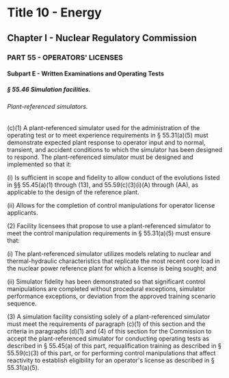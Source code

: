
# Title 10 - Energy
## Chapter I - Nuclear Regulatory Commission
### PART 55 - OPERATORS' LICENSES
#### Subpart E - Written Examinations and Operating Tests
##### § 55.46 Simulation facilities.
###### Plant-referenced simulators.

(c)(1) A plant-referenced simulator used for the administration of the operating test or to meet experience requirements in § 55.31(a)(5) must demonstrate expected plant response to operator input and to normal, transient, and accident conditions to which the simulator has been designed to respond. The plant-referenced simulator must be designed and implemented so that it:

(i) Is sufficient in scope and fidelity to allow conduct of the evolutions listed in §§ 55.45(a)(1) through (13), and 55.59(c)(3)(i)(A) through (AA), as applicable to the design of the reference plant.

(ii) Allows for the completion of control manipulations for operator license applicants.

(2) Facility licensees that propose to use a plant-referenced simulator to meet the control manipulation requirements in § 55.31(a)(5) must ensure that:

(i) The plant-referenced simulator utilizes models relating to nuclear and thermal-hydraulic characteristics that replicate the most recent core load in the nuclear power reference plant for which a license is being sought; and

(ii) Simulator fidelity has been demonstrated so that significant control manipulations are completed without procedural exceptions, simulator performance exceptions, or deviation from the approved training scenario sequence.

(3) A simulation facility consisting solely of a plant-referenced simulator must meet the requirements of paragraph (c)(1) of this section and the criteria in paragraphs (d)(1) and (4) of this section for the Commission to accept the plant-referenced simulator for conducting operating tests as described in § 55.45(a) of this part, requalification training as described in § 55.59(c)(3) of this part, or for performing control manipulations that affect reactivity to establish eligibility for an operator's license as described in § 55.31(a)(5).
